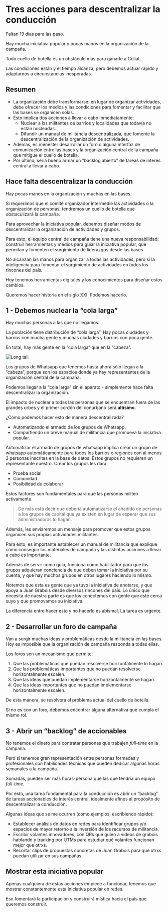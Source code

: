 # Tres acciones para descentralizar la conducción

Faltan 19 días para las paso.

Hay mucha iniciativa popular y pocas manos en la organización de la campaña.

Todo cuello de botella es un obstáculo más para ganarle a Goliat.

Las condiciones están y el tiempo alcanza, pero debemos actuar rápido y adaptarnos a circunstancias inesperadas.

## Resumen

- La organización debe transformarse: en lugar de organizar actividades, debe ofrecer los medios y las condiciones para fomentar y facilitar que las bases se organicen solas.
- Esto implica dos acciones a llevar a cabo inmediatamente:
    - Nuclear a lxs militantes de barrios y localidades que todavía no están nucleadas.
    - Difundir un manual de militancia descentralizada, que fomente la descentralización de la organización de actividades.
- Además, es menester desarrollar un foro o alguna interfaz de comunicación entre las bases y la organización central de la campaña que mitigue el cuello de botella.
- Por último, sería bueno armar un “backlog abierto” de tareas de interés central a llevar a cabo.

## Hace falta descentralizar la conducción

Hay pocas manos en la organización y muchas en las bases. 

Si requerimos que el comité organizador intermedie las actividades o la organización de personas, tendremos un cuello de botella que obstaculizará la campaña.

Para aprovechar la iniciativa popular, debemos diseñar modos de descentralizar la organización de actividades y grupos. 

Para esto, el equipo central de campaña tiene una nueva responsabilidad: construir herramientas y medios para guiar la iniciativa popular, que permitan y fomenten el surgimiento de liderazgos desde las bases. 

No alcanzan las manos para organizar a todas las actividades, pero sí la inteligencia para fomentar el surgimiento de actividades en todos los rincones del país.

Hoy tenemos herramientas digitales y los conocimientos para diseñar estos cambios.

Queremos hacer historia en el siglo XXI. Podemos hacerlo.

## 1 - Debemos nuclear la “cola larga”

Hay muchas personas a las que no llegamos. 

La población tiene distribución de “cola larga”. Hay pocas ciudades y barrios con mucha gente y muchas ciudades y barrios con poca gente.

En total, hay más gente en la “cola larga” que en la “cabeza”.

![Long tail](https://juanveintitres.github.io/grabornetica/imagenes/long-tail.png)

Los grupos de Whatsapp que tenemos hasta ahora sólo llegan a la “cabeza”, porque son los espacios donde ya hay representantes de la organización central de la campaña.

Podemos llegar a la “cola larga” sin el aparato - simplemente hace falta descentralizar la organización.

El impacto de nuclear a todas las personas que se encuentran fuera de las grandes urbes y el primer cordón del conurbano será **altísimo**.

¿Cómo podemos hacer esto de manera descentralizada? 

- Automatizando el armado de los grupos de Whatsapp.
- Compartiendo un breve manual de militancia que promueva la iniciativa popular.

Automatizar el armado de grupos de whatsapp implica crear un grupo de whatsapp automáticamente para todos los barrios o regiones con al menos 3 personas inscritas en la base de datos. Estos grupos no requieren un representante nuestro. Crear los grupos les dará:

- Prueba social
- Comunidad
- Posibilidad de colaborar

Estos factores son fundamentales para que las personas militen activamente.

> De más está decir que debería automatizarse el añadido de personas a los grupos de capital que ya existen en lugar de esperar que sus administradorxs lo hagan.

Además, les enviaremos un mensaje para promover que estos grupos organicen sus propias actividades militantes.
  
Para esto, es importante establecer un manual de militancia que explique cómo conseguir los materiales de campaña y las distintas acciones a llevar a cabo es importante. 
  
Además de servir como guía, funciona como habilitador para que los grupos adquieran conciencia de que deben tomar la iniciativa por su cuenta, y que hay muchos grupos en otros lugares haciendo lo mismo.

Notemos que esta es gente que ya tuvo la iniciativa de anotarse, y que apoya a Juan Grabois desde diversos rincones del país. Lo único que necesita de nuestra parte es que los conectemos con gente que esté cerca suyo y que promovamos su iniciativa.

La diferencia entre hacer esto y no hacerlo es abismal. La tarea es urgente.

## 2 - Desarrollar un foro de campaña

Van a surgir muchas ideas y problemáticas desde la militancia en las bases. 
Hoy es imposible que la organización de campaña responda a todas ellas.

Los foros son un mecanismo que permite: 
1. Que las problemáticas que puedan resolverse horizontalmente lo hagan.
2. Que las problemáticas importantes que no puedan resolverse horizontalmente escalen.
3. Que las ideas que puedan implementarse horizontalmente se hagan.
4. Que las ideas importantes que no puedan implementarse horizontalmente escalen.

De esta manera, se resolverá el problema actual del cuello de botella.

Si no es con un foro, debemos encontrar alguna alternativa que cumpla el mismo rol.

## 3 - Abrir un “backlog” de accionables

No tenemos el dinero para contratar personas que trabajen *full-time* en la campaña.

Pero sí tenemos gran representación entre personas formadas y profesionales con habilidades técnicas que pueden dedicar algunas horas semanales a la campaña.

Sumadas, pueden ser más horas-persona que las que tendría un equipo *full-time*.

Por esto, una tarea fundamental para la conducción es abrir un “backlog” de tareas accionables de interés central, idealmente afines al propósito de descentralizar la conducción.

Algunas ideas que se me ocurren (como ejemplos, escribiendo rápido):

- Establecer análisis de datos en redes para identificar grupos y/o espacios de mayor retorno a la inversión de los recursos de militancia.
- Escribir volantes innovadores, con QRs que guíen a videos de grabois hablando y tracking por UTMs para estudiar qué volantes funcionan mejor que otrxs.
- Recortar clips de propuestas concretas de Juan Grabois para que otrxs puedan utilizar en sus campañas.

## Mostrar esta iniciativa popular

Apenas cualquiera de estas acciones empiece a funcionar, tenemos que mostrar constantemente esta iniciativa popular en redes.

Eso fomentará la participación y construirá mística hacia el país que queremos construir.
